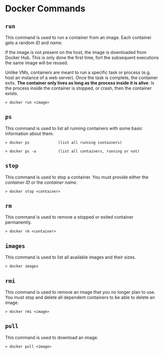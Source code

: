 # Docker Commands

## ```run```

This command is used to run a container from an image. Each container gets a random *ID* and *name*.

If the image is not present on the host, the image is downloaded from Docker Hub. This is only done the first time, fort the subsequent executions the same image will be reused.

Unlike VMs, containers are meant to run a specific task or process (e.g. host an instance of a web server). Once the task is complete, the container exits. **The container only lives as long as the process inside it is alive**. Is the process inside the container is stopped, or crash, then the container exists.

    > docker run <image>

## ```ps```

This command is used to list all running containers with some basic information about them.

    > docker ps             (list all running containers)

    > docker ps -a          (list all containers, running or not)

## ```stop```

This command is used to stop a container. You must provide either the *container ID* or the *container name*.

    > docker stop <container>

## ```rm```

This command is used to remove a stopped or exited container permanently.

    > docker rm <container>

## ```images```

This command is used to list all available images and their sizes.

    > docker images

## ```rmi```

This command is used to remove an image that you no longer plan to use. You must stop and delete all dependent containers to be able to delete an image.

    > docker rmi <image>

## ```pull```

This command is used to download an image.

    > docker pull <image>